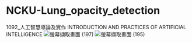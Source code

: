 # NCKU-Lung_opacity_detection
1092_人工智慧導論及實作 INTRODUCTION AND PRACTICES OF ARTIFICIAL INTELLIGENCE
![螢幕擷取畫面 (197)](https://user-images.githubusercontent.com/80032194/193401530-9442bc02-d778-40f9-aafe-312a3b3a63aa.png)
![螢幕擷取畫面 (195)](https://user-images.githubusercontent.com/80032194/193401540-122f3bdf-e8da-46e4-ae66-4fa626a16a3f.png)
